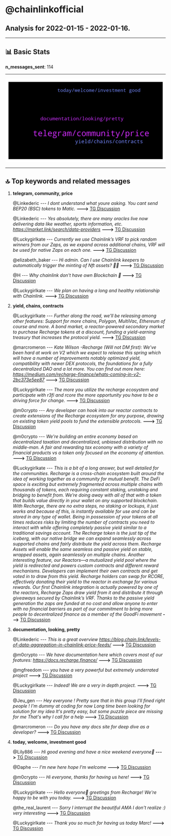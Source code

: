 # **@chainlinkofficial**
 ## Analysis for **2022-01-15** - **2022-01-16**.

---

## 📊 **Basic Stats**

**n_messages_sent**: 114

---
![wordcloud](chainlinkofficial_1Days_wordcloud.png)

---


## 🔝 **Top keywords and related messages**

1. **telegram, community, price**

    @Linkederic --- *I dont understand what youre asking. You cant send BEP20 (BSC) tokens to Matic.* **--->** [TG Discussion](https://t.me/chainlinkofficial/364749)

    @Linkederic --- *Yes absolutely, there are many oracles live now delivering data like weather, sports information, etc. https://market.link/search/data-providers* **--->** [TG Discussion](https://t.me/chainlinkofficial/364891)

    @Luckygirlkate --- *Currently we use Chainlink’s VRF to pick random winners from our Zaps, as we expand across additional chains, VRF will be used for native Zaps on each one.* **--->** [TG Discussion](https://t.me/chainlinkofficial/364689)

    @elizabeth_baker --- *Hi admin. Can I use Chainlink keepers to automatically trigger the minting of Nft assets? 💆‍♀* **--->** [TG Discussion](https://t.me/chainlinkofficial/364868)

    @H --- *Why chainlink don't have own Blockchain 🤔* **--->** [TG Discussion](https://t.me/chainlinkofficial/364738)

    @Luckygirlkate --- *We plan on having a long and healthy relationship with Chainlink.* **--->** [TG Discussion](https://t.me/chainlinkofficial/364691)

2. **yield, chains, contracts**

    @Luckygirlkate --- *Further along the road, we’ll be releasing among other features:  Support for more chains, Polygon, MultiVac, Ethereum of course and more.  A bond market, a reactor-powered secondary market to purchase Recharge tokens at a discount, funding a yield-earning treasury that increases the protocol yield.* **--->** [TG Discussion](https://t.me/chainlinkofficial/364712)

    @marcromeron --- *Kate Wilson -Recharge (Will not DM first): We’ve been hard at work on V2 which we expect to release this spring which will have a number of improvements notably optimized yield, compatibility with newer DEX protocols, the foundations for a fully decentralized DAO and a lot more. You can find out more here:  https://medium.com/recharge-finance/whats-coming-in-v2-2bc373e5ee87* **--->** [TG Discussion](https://t.me/chainlinkofficial/364710)

    @Luckygirlkate --- *The more you utilize the recharge ecosystem and participate with r3fi and rcore the more opportunity you have to be a driving force for change.* **--->** [TG Discussion](https://t.me/chainlinkofficial/364704)

    @m0crypto --- *Any developer can hook into our reactor contracts to create extensions of the Recharge ecosystem for any purpose, drawing on existing token yield pools to fund the extensible protocols.* **--->** [TG Discussion](https://t.me/chainlinkofficial/364697)

    @m0crypto --- *We're building an entire economy based on decentralized taxation and decentralized, unbiased distribution with no middle-man. A fair and rewarding tax economy with a variety of financial products vs a token only focused on the economy of attention.* **--->** [TG Discussion](https://t.me/chainlinkofficial/364684)

    @Luckygirlkate --- *This is a bit of a long answer, but well detailed for the communities.   Recharge is a cross-chain ecosystem built around the idea of working together as a community for mutual benefit. The DeFi space is exciting but extremely fragmented across multiple chains with thousands of tokens, each requiring constant staking, unstaking and bridging to benefit from. We’re doing away with all of that with a token that builds value directly in your wallet on any supported blockchain.  With Recharge, there are no extra steps, no staking or lockups, it just works and because of this, is instantly available for use and can be stored in any type of wallet. Being in possession of your tokens at all times reduces risks by limiting the number of contracts you need to interact with while offering completely passive yield similar to a traditional savings account.  The Recharge token is the just tip of the iceberg, with our native bridge we can expand seamlessly across supported chains and fairly distribute the yield across them. Recharge Assets will enable the same seamless and passive yield on stable, wrapped assets, again seamlessly on multiple chains.  Another interesting feature, our Reactors—a mutualized yield pool where the yield is redirected and powers custom contracts and different reward mechanisms. Developers can implement their own contracts and get voted in to draw from this yield. Recharge holders can swap for RCORE, effectively donating their yield to the reactor in exchange for various rewards.  Our first Chainlink integration is actually powered by one of the reactors, Recharge Zaps draw yield from it and distribute it through giveaways secured by Chainlink’s VRF. Thanks to the passive yield generation the zaps are funded at no cost and allow anyone to enter with no financial barriers as part of our commitment to bring more people to decentralized finance as a member of the GoodFi movement* **--->** [TG Discussion](https://t.me/chainlinkofficial/364677)

3. **documentation, looking, pretty**

    @Linkederic --- *This is a great overview https://blog.chain.link/levels-of-data-aggregation-in-chainlink-price-feeds/* **--->** [TG Discussion](https://t.me/chainlinkofficial/364889)

    @m0crypto --- *We have documentation here which covers most of our features:  https://docs.recharge.finance/* **--->** [TG Discussion](https://t.me/chainlinkofficial/364726)

    @mgfreedom --- *you have a very powerful but extremely underrated project* **--->** [TG Discussion](https://t.me/chainlinkofficial/365179)

    @Luckygirlkate --- *Indeed! We are a very in depth project.* **--->** [TG Discussion](https://t.me/chainlinkofficial/364680)

    @Jeu_gen --- *Hey everyone ! Pretty sure that in this group I'll fined right people ! I'm dummy at coding for now  Long time been looking for solution for my idea It's pretty easy, but some puzzle piece are missing for me  That's why I call for a help* **--->** [TG Discussion](https://t.me/chainlinkofficial/364752)

    @marcromeron --- *Do you have any docs site for deep dive as  a developer?* **--->** [TG Discussion](https://t.me/chainlinkofficial/364724)

4. **today, welcome, investment good**

    @Lily886 --- *Hi good evening and have a nice weekend everyone🥰* **--->** [TG Discussion](https://t.me/chainlinkofficial/364899)

    @Daphe --- *I'm new here hope I'm welcome* **--->** [TG Discussion](https://t.me/chainlinkofficial/364861)

    @m0crypto --- *Hi everyone, thanks for having us here!* **--->** [TG Discussion](https://t.me/chainlinkofficial/364665)

    @Luckygirlkate --- *Hello everyone👋 greetings from Recharge! We're happy to be with you today.* **--->** [TG Discussion](https://t.me/chainlinkofficial/364664)

    @the_real_laurent --- *Sorry I interrupt the beautiful AMA I don't realize :) very interesting* **--->** [TG Discussion](https://t.me/chainlinkofficial/364626)

    @Luckygirlkate --- *Thank you so much for having us today Marc!* **--->** [TG Discussion](https://t.me/chainlinkofficial/364729)

